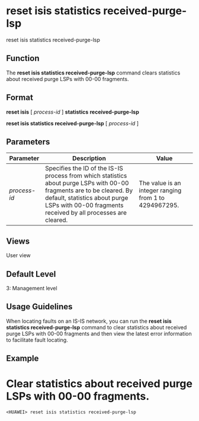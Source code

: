 reset isis statistics received-purge-lsp
========================================

reset isis statistics received-purge-lsp

Function
--------



The **reset isis statistics received-purge-lsp** command clears statistics about received purge LSPs with 00-00 fragments.




Format
------

**reset isis** [ *process-id* ] **statistics** **received-purge-lsp**

**reset isis statistics received-purge-lsp** [ *process-id* ]


Parameters
----------

| Parameter | Description | Value |
| --- | --- | --- |
| *process-id* | Specifies the ID of the IS-IS process from which statistics about purge LSPs with 00-00 fragments are to be cleared.  By default, statistics about purge LSPs with 00-00 fragments received by all processes are cleared. | The value is an integer ranging from 1 to 4294967295. |



Views
-----

User view


Default Level
-------------

3: Management level


Usage Guidelines
----------------

When locating faults on an IS-IS network, you can run the **reset isis statistics received-purge-lsp** command to clear statistics about received purge LSPs with 00-00 fragments and then view the latest error information to facilitate fault locating.


Example
-------

# Clear statistics about received purge LSPs with 00-00 fragments.
```
<HUAWEI> reset isis statistics received-purge-lsp

```